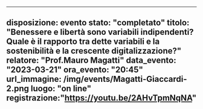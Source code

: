 ------
disposizione: evento
stato: "completato"
titolo: "Benessere e libertà sono variabili indipendenti? 
Quale è il rapporto tra dette variabili e
la sostenibilità e la crescente digitalizzazione?"
relatore: "Prof.Mauro Magatti"
data_evento: "2023-03-21"
ora_evento: "20:45"
url_immagine: /img/events/Magatti-Giaccardi-2.png
luogo: "on line"
registrazione:"https://youtu.be/2AHvTpmNqNA" 
---
